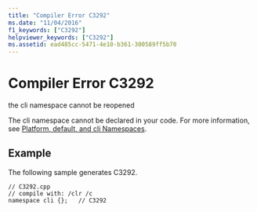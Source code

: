 ```yaml
---
title: "Compiler Error C3292"
ms.date: "11/04/2016"
f1_keywords: ["C3292"]
helpviewer_keywords: ["C3292"]
ms.assetid: ead485cc-5471-4e10-b361-300589ff5b70
---
```

# Compiler Error C3292

the cli namespace cannot be reopened

The cli namespace cannot be declared in your code.  For more information, see [Platform, default, and cli Namespaces](../../windows/platform-default-and-cli-namespaces-cpp-component-extensions.md).

## Example

The following sample generates C3292.

```
// C3292.cpp
// compile with: /clr /c
namespace cli {};   // C3292
```
